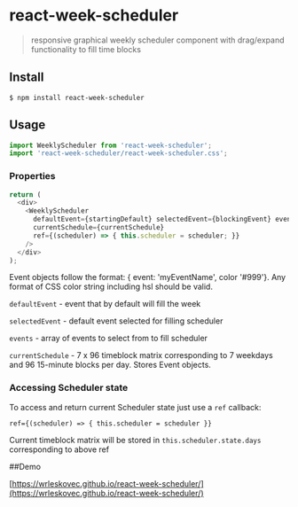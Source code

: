 # react-week-scheduler
> responsive graphical weekly scheduler component with drag/expand functionality to fill time blocks

## Install

```console
$ npm install react-week-scheduler
```

## Usage

```js
import WeeklyScheduler from 'react-week-scheduler';
import 'react-week-scheduler/react-week-scheduler.css';
```

### Properties

```js
return (
  <div>
    <WeeklyScheduler
      defaultEvent={startingDefault} selectedEvent={blockingEvent} events={eventList}
      currentSchedule={currentSchedule}
      ref={(scheduler) => { this.scheduler = scheduler; }}
    />
  </div>
);
```
Event objects follow the format: { event: 'myEventName', color '#999'}. Any format of CSS color string including hsl should be valid.

`defaultEvent` - event that by default will fill the week

`selectedEvent` - default event selected for filling scheduler

`events` - array of events to select from to fill scheduler

`currentSchedule` - 7 x 96 timeblock matrix corresponding to 7 weekdays and 96 15-minute blocks per day. Stores Event objects.

### Accessing Scheduler state

To access and return current Scheduler state just use a `ref` callback:

  `ref={(scheduler) => { this.scheduler = scheduler }}`

Current timeblock matrix will be stored in `this.scheduler.state.days` corresponding to above ref

##Demo

[https://wrleskovec.github.io/react-week-scheduler/](https://wrleskovec.github.io/react-week-scheduler/)
